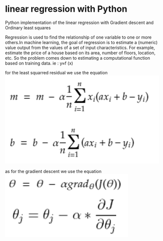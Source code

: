 # linear regression with Python
Python implementation of the linear regression with Gradient descent and Ordinary least squares

Regression is used to find the relationship of one variable to one or more others.In machine learning, the goal of regression is to estimate a (numeric) value output from the values of a set of input characteristics. For example, estimate the price of a house based on its area, number of floors, location, etc. So the problem comes down to estimating a computational function based on training data.   ie : y≈f (x)

for the least squarred residual we use the equation 
![GitHub Logo](https://github.com/noubhanidata/LR_python/blob/8991e27b69a45e7213bfb09977a920ac39149999/images/GD%202.png)

as for the gradient descent we use the equation 
![GitHub Logo](https://github.com/noubhanidata/LR_python/blob/8991e27b69a45e7213bfb09977a920ac39149999/images/GD.png)

